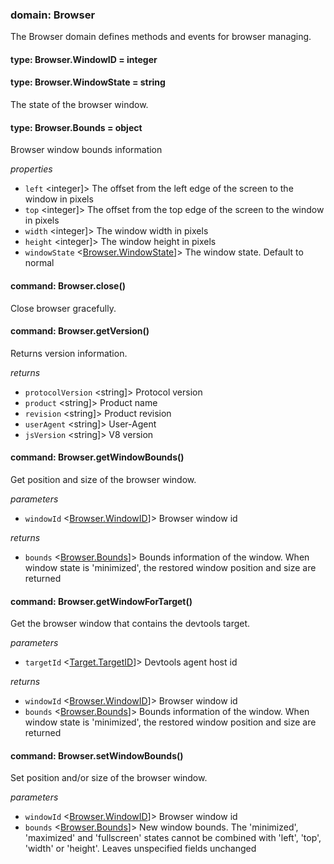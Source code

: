 
### domain: Browser

The Browser domain defines methods and events for browser managing.

#### type: Browser.WindowID = integer

#### type: Browser.WindowState = string

The state of the browser window.

#### type: Browser.Bounds = object

Browser window bounds information

*properties*
  - `left` <integer]> The offset from the left edge of the screen to the window in pixels
  - `top` <integer]> The offset from the top edge of the screen to the window in pixels
  - `width` <integer]> The window width in pixels
  - `height` <integer]> The window height in pixels
  - `windowState` <[Browser.WindowState]]> The window state. Default to normal

#### command: Browser.close()

Close browser gracefully.

#### command: Browser.getVersion()

Returns version information.

*returns*
- `protocolVersion` <string]> Protocol version
- `product` <string]> Product name
- `revision` <string]> Product revision
- `userAgent` <string]> User-Agent
- `jsVersion` <string]> V8 version

#### command: Browser.getWindowBounds()

Get position and size of the browser window.

*parameters*
- `windowId` <[Browser.WindowID]]> Browser window id

*returns*
- `bounds` <[Browser.Bounds]]> Bounds information of the window. When window state is 'minimized', the restored window
position and size are returned

#### command: Browser.getWindowForTarget()

Get the browser window that contains the devtools target.

*parameters*
- `targetId` <[Target.TargetID]]> Devtools agent host id

*returns*
- `windowId` <[Browser.WindowID]]> Browser window id
- `bounds` <[Browser.Bounds]]> Bounds information of the window. When window state is 'minimized', the restored window
position and size are returned

#### command: Browser.setWindowBounds()

Set position and/or size of the browser window.

*parameters*
- `windowId` <[Browser.WindowID]]> Browser window id
- `bounds` <[Browser.Bounds]]> New window bounds. The 'minimized', 'maximized' and 'fullscreen' states cannot be combined
with 'left', 'top', 'width' or 'height'. Leaves unspecified fields unchanged

[Browser.WindowState]: browser.md#browserwindowstate
[Browser.WindowID]: browser.md#browserwindowid
[Browser.Bounds]: browser.md#browserbounds
[Target.TargetID]: browser.md#targettargetid